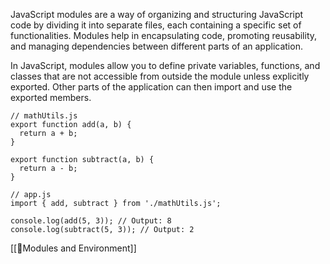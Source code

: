 JavaScript modules are a way of organizing and structuring JavaScript code by dividing it into separate files, each containing a specific set of functionalities. Modules help in encapsulating code, promoting reusability, and managing dependencies between different parts of an application.

In JavaScript, modules allow you to define private variables, functions, and classes that are not accessible from outside the module unless explicitly exported. Other parts of the application can then import and use the exported members.
```
// mathUtils.js
export function add(a, b) {
  return a + b;
}

export function subtract(a, b) {
  return a - b;
}

// app.js
import { add, subtract } from './mathUtils.js';

console.log(add(5, 3)); // Output: 8
console.log(subtract(5, 3)); // Output: 2

```

[[📜Modules and Environment]]
